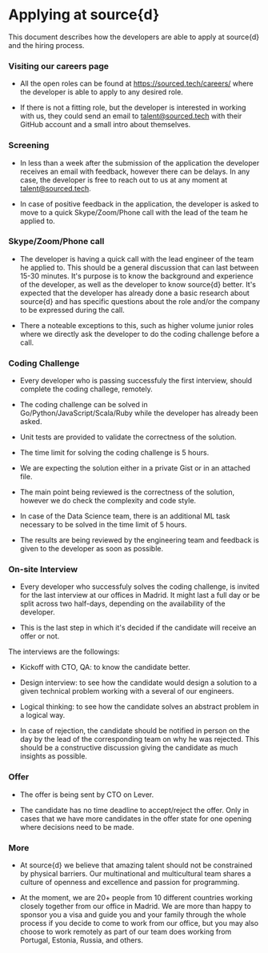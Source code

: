 # Applying at source{d} 

This document describes how the developers are able to apply at source{d} and the hiring process. 


### Visiting our careers page

- All the open roles can be found at https://sourced.tech/careers/ where the developer is able to apply to any desired role. 

- If there is not a fitting role, but the developer is interested in working with us, they could send an email to talent@sourced.tech with their GitHub account and a small intro about themselves. 

### Screening  

- In less than a week after the submission of the application the developer receives an email with feedback, however there can be delays. In any case, the developer is free to reach out to us at any moment at talent@sourced.tech.

- In case of positive feedback in the application, the developer is asked to move to a quick Skype/Zoom/Phone call with the lead of the team he applied to. 

### Skype/Zoom/Phone call  

- The developer is having a quick call with the lead engineer of the team he applied to. This should be a general discussion that can last between 15-30 minutes. It's purpose is to know the background and experience of the developer, as well as the developer to know source{d} better. It's expected that the developer has already done a basic research about source{d} and has specific questions about the role and/or the company to be expressed during the call. 

- There a noteable exceptions to this, such as higher volume junior roles where we directly ask the developer to do the coding challenge before a call.

### Coding Challenge

- Every developer who is passing successfuly the first interview, should complete the coding challege, remotely.

- The coding challenge can be solved in Go/Python/JavaScript/Scala/Ruby while the developer has already been asked.

- Unit tests are provided to validate the correctness of the solution.

- The time limit for solving the coding challenge is 5 hours. 

- We are expecting the solution either in a private Gist or in an attached file.

- The main point being reviewed is the correctness of the solution, however we do check the complexity and code style. 

- In case of the Data Science team, there is an additional ML task necessary to be solved in the time limit of 5 hours. 

- The results are being reviewed by the engineering team and feedback is given to the developer as soon as possible. 


### On-site Interview

- Every developer who successfuly solves the coding challenge, is invited for the last interview at our offices in Madrid. It might last a full day or be split across two half-days, depending on the availability of the developer.

- This is the last step in which it's decided if the candidate will receive an offer or not. 

The interviews are the followings:

- Kickoff with CTO, QA: to know the candidate better.

- Design interview: to see how the candidate would design a solution to a given technical problem working with a several of our engineers.

- Logical thinking: to see how the candidate solves an abstract problem in a logical way.

- In case of rejection, the candidate should be notified in person on the day by the lead of the corresponding team on why he was rejected. This should be a constructive discussion giving the candidate as much insights as possible. 

### Offer

- The offer is being sent by CTO on Lever. 

- The candidate has no time deadline to accept/reject the offer. Only in cases that we have more candidates in the offer state for one opening where decisions need to be made. 

### More 

- At source{d} we believe that amazing talent should not be constrained by physical barriers. Our multinational and multicultural team shares a culture of openness and excellence and passion for programming.

- At the moment, we are 20+ people from 10 different countries working closely together from our office in Madrid. We are more than happy to sponsor you a visa and guide you and your family through the whole process if you decide to come to work from our office, but you may also choose to work remotely as part of our team does working from Portugal, Estonia, Russia, and others.